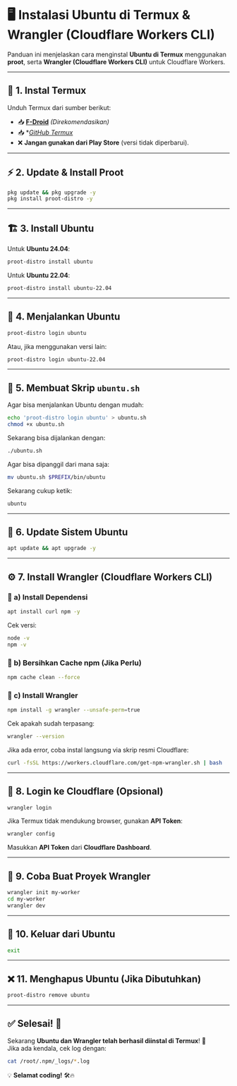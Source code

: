 # 🖥️ Instalasi Ubuntu di Termux & Wrangler (Cloudflare Workers CLI)

Panduan ini menjelaskan cara menginstal **Ubuntu di Termux** menggunakan **proot**, serta **Wrangler (Cloudflare Workers CLI)** untuk Cloudflare Workers.

---

## 📌 1. Instal Termux
Unduh Termux dari sumber berikut:  
- 📥 **[F-Droid](https://f-droid.org/en/packages/com.termux/)** *(Direkomendasikan)*
- 📥 **[GitHub Termux](https://github.com/termux/termux-app/releases)*
- ❌ **Jangan gunakan dari Play Store** (versi tidak diperbarui).

---

## ⚡ 2. Update & Install Proot
```sh
pkg update && pkg upgrade -y
pkg install proot-distro -y
```

---

## 🏗️ 3. Install Ubuntu
Untuk **Ubuntu 24.04**:
```sh
proot-distro install ubuntu
```
Untuk **Ubuntu 22.04**:
```sh
proot-distro install ubuntu-22.04
```

---

## 🚀 4. Menjalankan Ubuntu
```sh
proot-distro login ubuntu
```
Atau, jika menggunakan versi lain:
```sh
proot-distro login ubuntu-22.04
```

---

## 🔗 5. Membuat Skrip `ubuntu.sh`
Agar bisa menjalankan Ubuntu dengan mudah:
```sh
echo 'proot-distro login ubuntu' > ubuntu.sh
chmod +x ubuntu.sh
```
Sekarang bisa dijalankan dengan:
```sh
./ubuntu.sh
```
Agar bisa dipanggil dari mana saja:
```sh
mv ubuntu.sh $PREFIX/bin/ubuntu
```
Sekarang cukup ketik:
```sh
ubuntu
```

---

## 🔄 6. Update Sistem Ubuntu
```sh
apt update && apt upgrade -y
```

---

## ⚙️ 7. Install Wrangler (Cloudflare Workers CLI)

### 🔹 a) Install Dependensi
```sh
apt install curl npm -y
```
Cek versi:
```sh
node -v
npm -v
```

### 🔹 b) Bersihkan Cache npm (Jika Perlu)
```sh
npm cache clean --force
```

### 🔹 c) Install Wrangler
```sh
npm install -g wrangler --unsafe-perm=true
```
Cek apakah sudah terpasang:
```sh
wrangler --version
```

Jika ada error, coba instal langsung via skrip resmi Cloudflare:
```sh
curl -fsSL https://workers.cloudflare.com/get-npm-wrangler.sh | bash
```

---

## 🔑 8. Login ke Cloudflare (Opsional)
```sh
wrangler login
```
Jika Termux tidak mendukung browser, gunakan **API Token**:
```sh
wrangler config
```
Masukkan **API Token** dari **Cloudflare Dashboard**.

---

## 📝 9. Coba Buat Proyek Wrangler
```sh
wrangler init my-worker
cd my-worker
wrangler dev
```

---

## 🚪 10. Keluar dari Ubuntu
```sh
exit
```

---

## ❌ 11. Menghapus Ubuntu (Jika Dibutuhkan)
```sh
proot-distro remove ubuntu
```

---

## ✅ **Selesai! 🎉**
Sekarang **Ubuntu dan Wrangler telah berhasil diinstal di Termux**! 🚀  
Jika ada kendala, cek log dengan:
```sh
cat /root/.npm/_logs/*.log
```

💡 **Selamat coding!** 🛠️🔥
